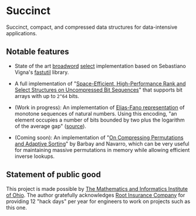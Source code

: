Succinct
========

Succinct, compact, and compressed data structures for data-intensive applications.

Notable features
----------------

* State of the art [broadword](http://vigna.di.unimi.it/papers.php#VigBIRSQ) [select](https://en.wikipedia.org/wiki/Succinct_data_structure#Succinct_dictionaries) implementation based on Sebastiano
Vigna's [fastutil](http://dsiutils.di.unimi.it/docs/it/unimi/dsi/bits/Fast.html#select(long,int))
library.

* A full implementation of "[Space-Efficient, High-Performance Rank and Select Structures on Uncompressed Bit Sequences](https://link.springer.com/chapter/10.1007/978-3-642-38527-8_15)" that supports bit arrays with up to `2^64` bits. 

* (Work in progress): An implementation of [Elias-Fano representation](http://citeseerx.ist.psu.edu/viewdoc/download?doi=10.1.1.219.2439&rep=rep1&type=pdf) of monotone sequences of natural numbers. Using this encoding, "an element occupies a number of bits bounded by two plus the logarithm of the average gap" ([source](http://sux4j.di.unimi.it/docs/it/unimi/dsi/sux4j/util/EliasFanoMonotoneLongBigList.html)).

* (Coming soon): An implementation of "[On Compressing Permutations and Adaptive Sorting](https://arxiv.org/pdf/1108.4408)" by Barbay and Navarro, which can be very useful for maintaining massive permutations in memory while allowing efficient inverse lookups.

Statement of public good
------------------------
This project is made possible by [The Mathematics and Informatics Institute of Ohio](#). The author gratefully acknowledges [Root Insurance Company](https://www.joinroot.com/) for providing 12 "hack days" per year for engineers to work on projects such as this one.
